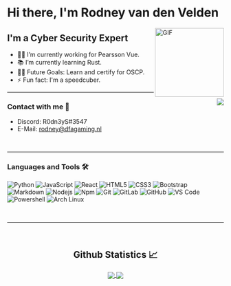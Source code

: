 # Hi there, I'm Rodney van den Velden

<img align="right" alt="GIF" height="160px" src="https://media.giphy.com/media/du3J3cXyzhj75IOgvA/giphy.gif" />

## I'm a Cyber Security Expert

- 👨‍💻 I’m currently working for Pearsson Vue.
- 📚 I’m currently learning Rust.
- 💪🏼 Future Goals: Learn and certify for OSCP.
- ⚡ Fun fact: I'm a speedcuber.

---

<img align="right" src="http://estruyf-github.azurewebsites.net/api/VisitorHit?user=R0dn3yS&repo=Bgstatic&countColorcountColor&countColor=%237B1E7B"/>

### Contact with me 📝

- Discord: R0dn3yS#3547
- E-Mail: rodney@dfagaming.nl

<br />

---

### Languages and Tools 🛠

![Python](http://img.shields.io/badge/-Python-3776AB?style=flat-square&logo=python&logoColor=ffffff)
![JavaScript](https://img.shields.io/badge/-JavaScript-%23F7DF1C?style=flat-square&logo=javascript&logoColor=000000&labelColor=%23F7DF1C&color=%23FFCE5A)
![React](https://img.shields.io/badge/-React-61DAFB?style=flat-square&logo=react&logoColor=ffffff)
![HTML5](https://img.shields.io/badge/-HTML5-%23E44D27?style=flat-square&logo=html5&logoColor=ffffff)
![CSS3](https://img.shields.io/badge/-CSS3-%231572B6?style=flat-square&logo=css3)
![Bootstrap](https://img.shields.io/badge/-Bootstrap-563D7C?style=flat-square&logo=Bootstrap)
![Markdown](https://img.shields.io/badge/-Markdown-000000?style=flat-square&logo=markdown)
![Nodejs](https://img.shields.io/badge/-Nodejs-339933?style=flat-square&logo=Node.js&logoColor=ffffff)
![Npm](https://img.shields.io/badge/-npm-CB3837?style=flat-square&logo=npm)
![Git](https://img.shields.io/badge/-Git-%23F05032?style=flat-square&logo=git&logoColor=%23ffffff)
![GitLab](https://img.shields.io/badge/-GitLab-FCA121?style=flat-square&logo=gitlab)
![GitHub](https://img.shields.io/badge/-GitHub-181717?style=flat-square&logo=github)
![VS Code](http://img.shields.io/badge/-VS%20Code-007ACC?style=flat-square&logo=visual-studio-code&logoColor=ffffff)
![Powershell](http://img.shields.io/badge/-Powershell-5391FE?style=flat-square&logo=powershell&logoColor=ffffff)
![Arch Linux](https://img.shields.io/badge/Arch%20Linux-1793D1?logo=arch-linux&logoColor=fff&style=flat-square)

<br/>

---

<br/>

  <h2 align="center"> Github Statistics 📈 </h2>

  <div align="center">
     <a href="">
      <img align="center" src="https://github-readme-stats-sigma-five.vercel.app/api?username=R0dn3yS&show_icons=true&include_all_commits=true&count_private=true&theme=midnight-purple&line_height=40" />
    </a>
    <a href="">
      <img align="center" src="https://github-readme-stats.vercel.app/api/top-langs/?username=R0dn3yS&theme=midnight-purple&line_height=40&hide=css"/>
    </a>
</div

<br/>
